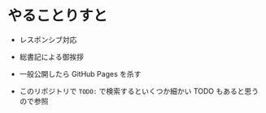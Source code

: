 # やることりすと

- レスポンシブ対応
- 総書記による御挨拶
- 一般公開したら GitHub Pages を杀す

- このリポジトリで `TODO:` で検索するといくつか細かい TODO もあると思うので参照
